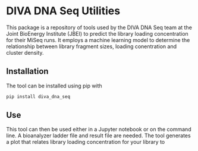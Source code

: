 # DIVA DNA Seq Utilities

This package is a repository of tools used by the DIVA DNA Seq team at the Joint BioEnergy Institute (JBEI) to predict the library loading concentration for their MiSeq runs.  It employs a machine learning model to determine the relationship between library fragment sizes, loading conentration and cluster density.

## Installation 

The tool can be installed using pip with 

```bash
pip install diva_dna_seq
```

## Use

This tool can then be used either in a Jupyter notebook or on the command line. A bioanalyzer ladder file and result file are needed. The tool generates a plot that relates library loading concentration for your library to 